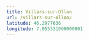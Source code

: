 ```yaml
---
title: Villars-sur-Ollon
url: /villars-sur-ollon/
latitude: 46.2977636
longitude: 7.055331000000001
---
```


